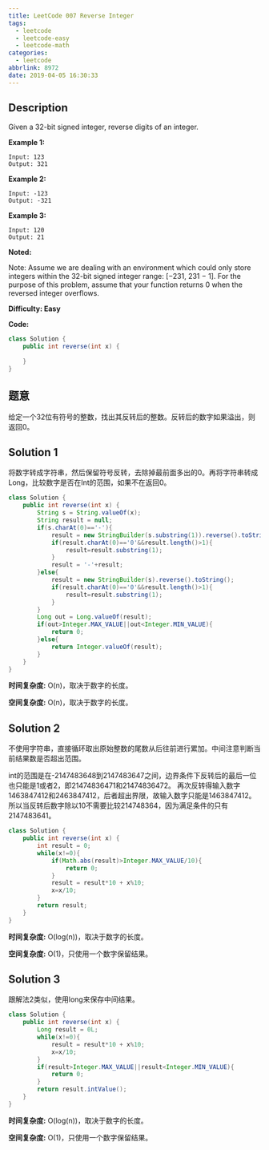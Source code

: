 ```yaml
---
title: LeetCode 007 Reverse Integer
tags:
  - leetcode
  - leetcode-easy
  - leetcode-math
categories:
  - leetcode
abbrlink: 8972
date: 2019-04-05 16:30:33
---
```


## Description

Given a 32-bit signed integer, reverse digits of an integer.

**Example 1:**

```
Input: 123
Output: 321
```

**Example 2:**

```
Input: -123
Output: -321
```

**Example 3:**

```
Input: 120
Output: 21
```

**Noted:**

Note:
Assume we are dealing with an environment which could only store integers within the 32-bit signed integer range: [−231,  231 − 1]. 
For the purpose of this problem, assume that your function returns 0 when the reversed integer overflows.

**Difficulty: Easy**

**Code:**

```java
class Solution {
    public int reverse(int x) {
        
    }
}
```

## 题意

给定一个32位有符号的整数，找出其反转后的整数。反转后的数字如果溢出，则返回0。

<!-- more -->

## Solution 1

将数字转成字符串，然后保留符号反转，去除掉最前面多出的0。再将字符串转成Long，比较数字是否在Int的范围，如果不在返回0。

```java
class Solution {
    public int reverse(int x) {
        String s = String.valueOf(x);
        String result = null;
        if(s.charAt(0)=='-'){
            result = new StringBuilder(s.substring(1)).reverse().toString();
            if(result.charAt(0)=='0'&&result.length()>1){
                result=result.substring(1);
            }
            result = '-'+result;
        }else{
            result = new StringBuilder(s).reverse().toString();
            if(result.charAt(0)=='0'&&result.length()>1){
                result=result.substring(1);
            }
        }
        Long out = Long.valueOf(result);
        if(out>Integer.MAX_VALUE||out<Integer.MIN_VALUE){
            return 0;
        }else{
            return Integer.valueOf(result);
        }
    }
}
```

**时间复杂度:** O(n)，取决于数字的长度。

**空间复杂度:** O(n)，取决于数字的长度。

## Solution 2

不使用字符串，直接循环取出原始整数的尾数从后往前进行累加。中间注意判断当前结果数是否超出范围。

int的范围是在-2147483648到2147483647之间，边界条件下反转后的最后一位也只能是1或者2，即21474836471和21474836472。
再次反转得输入数字1463847412和2463847412，后者超出界限，故输入数字只能是1463847412。
所以当反转后数字除以10不需要比较214748364，因为满足条件的只有2147483641。

```java
class Solution {
    public int reverse(int x) {
        int result = 0;
        while(x!=0){
            if(Math.abs(result)>Integer.MAX_VALUE/10){
                return 0;
            }
            result = result*10 + x%10;
            x=x/10;
        }
        return result;
    }
}
```

**时间复杂度:** O(log(n))，取决于数字的长度。

**空间复杂度:** O(1)，只使用一个数字保留结果。

## Solution 3

跟解法2类似，使用long来保存中间结果。

```java
class Solution {
    public int reverse(int x) {
        Long result = 0L;
        while(x!=0){
            result = result*10 + x%10;
            x=x/10;
        }
        if(result>Integer.MAX_VALUE||result<Integer.MIN_VALUE){
            return 0;
        }
        return result.intValue();
    }
}
```

**时间复杂度:** O(log(n))，取决于数字的长度。

**空间复杂度:** O(1)，只使用一个数字保留结果。

